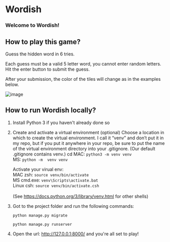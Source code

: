 # Wordish
### Welcome to Wordish!

## How to play this game?
Guess the hidden word in 6 tries.

Each guess must be a valid 5 letter word, you cannot enter random letters. Hit the enter button to submit the guess.

After your submission, the color of the tiles will change as in the examples below.

![image](https://github.com/rheann-seq/Wordish/assets/83914142/ec0c71c6-1c40-48d1-8502-cced243b907c)

## How to run Wordish locally?

1. Install Python 3 if you haven't already done so
2. Create and activate a virtual environment (optional)
    Choose a location in which to create the virtual environment. I call it “venv” and don’t put it 
    in my repo, but if you put it anywhere in your repo, be sure to put the name of the virtual 
    environment directory into your .gitignore. (Our default .gitignore contains venv.)
    cd <location for your virtual environment folder>
    MAC: `python3 -m venv venv` <br>
    MS: `python -m  venv venv` <br>

    Activate your virual env: <br>
    MAC zsh: `source venv/bin/activate` <br>
    MS cmd.exe: `venv\Scripts\activate.bat` <br>
    Linux csh: `source venv/bin/activate.csh` <br><br>
    (See https://docs.python.org/3/library/venv.html for other shells)
3. Got to the project folder and run the following commands:
   ````
   python manage.py migrate
   ````
   ````
   python manage.py runserver
   ````
4. Open the url: http://127.0.0.1:8000/ and you're all set to play!
